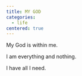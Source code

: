 ```yaml
---
title: MY GOD
categories:
  - life
centered: true
---
```


My
God
is
within
me.

I
am
everything
and
nothing.

I
have
all
I
need.
